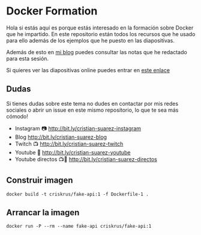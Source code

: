 Docker Formation
===============================================================================

Hola si estás aquí es porque estás interesado en la formación sobre Docker que
he impartido. En este repositorio están todos los recursos que he usado para
ello además de los ejemplos que he puesto en las diapositivas.

Además de esto en [mi blog][blog] puedes consultar las notas que he redactado
para esta sesión.

[blog]:https://www.criskrus.com/tags/docker/

Si quieres ver las diapositivas online puedes entrar en [este enlace][diapositivas]

[diapositivas]:https://criskrus.github.io/docker-formation/slides.html#/

Dudas
-------------------------------------------------------------------------------

Si tienes dudas sobre este tema no dudes en contactar por mis redes sociales o
abrir un issue en este mismo repositorio, lo que te sea más cómodo!

- Instagram 📷 http://bit.ly/cristian-suarez-instagram
- Blog http://bit.ly/cristian-suarez-blog
- Twitch 📺 http://bit.ly/cristian-suarez-twitch
- Youtube 🎥 http://bit.ly/cristian-suarez-youtube
- Youtube directos 📺🎥 http://bit.ly/cristian-suarez-directos

Construir imagen
-------------------------------------------------------------------------------

`docker build -t criskrus/fake-api:1 -f Dockerfile-1 .`

Arrancar la imagen
-------------------------------------------------------------------------------

`docker run -P --rm --name fake-api criskrus/fake-api:1`
